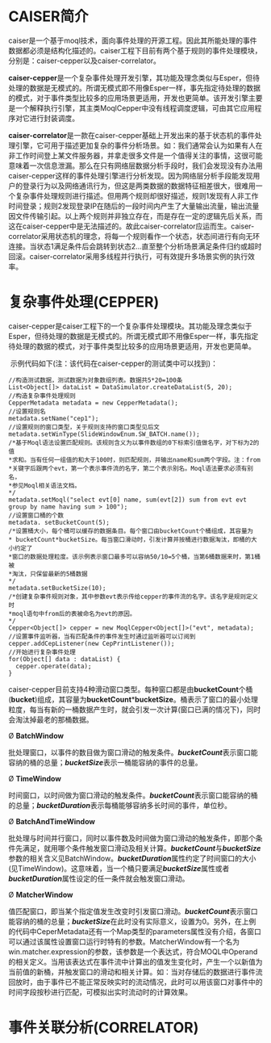 # CAISER简介

​	caiser是一个基于moql技术，面向事件处理的开源工程。因此其所能处理的事件数据都必须是结构化描述的。caiser工程下目前有两个基于规则的事件处理模块，分别是：caiser-cepper以及caiser-correlator。

​	**caiser-cepper**是一个复杂事件处理开发引擎，其功能及理念类似与Esper，但待处理的数据是无模式的。所谓无模式即不用像Esper一样，事先指定待处理的数据的模式，对于事件类型比较多的应用场景更适用，开发也更简单。该开发引擎主要是一个解释执行引擎，其主类MoqlCepper中没有线程调度逻辑，可由其它应用程序对它进行封装调度。

​	**caiser-correlator**是一款在caiser-cepper基础上开发出来的基于状态机的事件处理引擎，它可用于描述更加复杂的事件分析场景。如：我们通常会认为如果有人在非工作时间登上某文件服务器，并拿走很多文件是一个值得关注的事情，这很可能意味着一次信息泄漏。那么在只有网络层数据分析手段时，我们会发现没有办法用caiser-cepper这样的事件处理引擎进行分析发现。因为网络层分析手段能发现用户的登录行为以及网络通讯行为，但这是两类数据的数据特征相差很大，很难用一个复杂事件处理规则进行描述。但用两个规则却很好描述，规则1发现有人非工作时间登录；规则2发现登录IP在随后的一段时间内产生了大量输出流量，输出流量因文件传输引起。以上两个规则并非独立存在，而是存在一定的逻辑先后关系，而这在caiser-cepper中是无法描述的。故此caiser-correlator应运而生。caiser-correlator采用状态机的理念，将每一个规则看作一个状态，状态间进行有向无环连接。当状态1满足条件后会跳转到状态2…直至整个分析场景满足条件归约或超时回滚。caiser-correlator采用多线程并行执行，可有效提升多场景实例的执行效率。

# 复杂事件处理(CEPPER)

​	caiser-cepper是caiser工程下的一个复杂事件处理模块。其功能及理念类似于Esper，但待处理的数据是无模式的。所谓无模式即不用像Esper一样，事先指定待处理的数据的模式，对于事件类型比较多的应用场景更适用，开发也更简单。

​	示例代码如下(注：该代码在caiser-cepper的测试类中可以找到)：

```
//构造测试数据，测试数据为对象数组列表。数据共5*20=100条
List<Object[]> dataList = DataSimulator.createDataList(5, 20);
//构造复杂事件处理规则
CepperMetadata metadata = new CepperMetadata();
//设置规则名
metadata.setName("cep1");
//设置规则的窗口类型，关于规则支持的窗口类型见后文
metadata.setWinType(SlideWindowEnum.SW_BATCH.name());
/*基于Moql语法设置匹配规则。该规则含义为以事件数组的0下标索引值做名字，对下标为2的值
*求和。当有任何一组值的和大于100时，则匹配规则，并输出name和sum两个字段。注：from
*关键字后跟两个evt，第一个表示事件流的名字，第二个表示别名。Moql语法要求必须有别名，
*参见Moql相关语法文档。
*/
metadata.setMoql("select evt[0] name, sum(evt[2]) sum from evt evt group by name having sum > 100");
//设置窗口桶的个数 
metadata. setBucketCount(5);
/*设置桶大小，每个桶可以缓存的数据条目。每个窗口由bucketCount个桶组成，其容量为
* bucketCount*bucketSize。每当窗口滑动时，引发计算并按桶进行数据淘汰，即桶的大小约定了
*窗口的数据处理粒度。该示例表示窗口最多可以容纳50/10=5个桶，当第6桶数据来时，第1桶被
*淘汰，只保留最新的5桶数据
*/
metadata.setBucketSize(10);
/*创建复杂事件规则对象，其中参数evt表示传给cepper的事件流的名字。该名字是规则定义时
*moql语句中from后的表被命名为evt的原因。
*/
Cepper<Object[]> cepper = new MoqlCepper<Object[]>("evt", metadata);
//设置事件监听器，当有匹配条件的事件发生时通过监听器可以订阅到
cepper.addCepListener(new CepPrintListener());
//开始进行复杂事件处理
for(Object[] data : dataList) {
  cepper.operate(data);
}
```

​	caiser-cepper目前支持4种滑动窗口类型。每种窗口都是由**bucketCount**个桶(**bucket**)组成，其容量为**bucketCount*****bucketSize**。桶表示了窗口的最小处理粒度，每当有新的一桶数据产生时，就会引发一次计算(窗口已满的情况下)，同时会淘汰掉最老的那桶数据。

Ø  **BatchWindow**

​	批处理窗口，以事件的数目做为窗口滑动的触发条件。***bucketCount***表示窗口能容纳的桶的总量；***bucketSize***表示一桶能容纳的事件的总量。

Ø  **TimeWindow**

​	时间窗口，以时间做为窗口滑动的触发条件。***bucketCount***表示窗口能容纳的桶的总量；***bucketDuration***表示每桶能够容纳多长时间的事件，单位秒。

Ø  **BatchAndTimeWindow**

​	批处理与时间并行窗口，同时以事件数及时间做为窗口滑动的触发条件，即那个条件先满足，就用哪个条件触发窗口滑动及相关计算。***bucketCount***与***bucketSize***参数的相关含义见BatchWindow。***bucketDuration***属性约定了时间窗口的大小(见TimeWindow)。这意味着，当一个桶只要满足***bucketSize***属性或者***bucketDuration***属性设定的任一条件就会触发窗口滑动。

Ø  **MatcherWindow**

​	值匹配窗口，即当某个指定值发生改变时引发窗口滑动。***bucketCount***表示窗口能容纳的桶的总量；***bucketSize***在此时没有实际意义，设置为0。另外，在上例的代码中CeperMetadata还有一个Map类型的parameters属性没有介绍，各窗口可以通过该属性设置窗口运行时特有的参数。MatcherWindow有一个名为win.matcher.expression的参数，该参数是一个表达式，符合MOQL中Operand的相关定义。当用该表达式在事件流中计算出的值发生变化时，产生一个以新值为当前值的新桶，并触发窗口的滑动和相关计算。如：当对存储后的数据进行事件流回放时，由于事件已不能正常反映实时的流动情况，此时可以用该窗口对事件中的时间字段按秒进行匹配，可模拟出实时流动时的计算效果。

# 事件关联分析(CORRELATOR)

